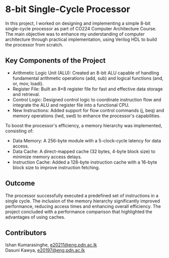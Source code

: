 # 8-bit Single-Cycle Processor

In this project, I worked on designing and implementing a simple 8-bit single-cycle processor as part of CO224 Computer Architecture Course. The main objective was to enhance my understanding of computer architecture through practical implementation, using Verilog HDL to build the processor from scratch.

## Key Components of the Project

- Arithmetic Logic Unit (ALU): Created an 8-bit ALU capable of handling fundamental arithmetic operations (add, sub) and logical functions (and, or, mov, loadi).
- Register File: Built an 8×8 register file for fast and effective data storage and retrieval.
- Control Logic: Designed control logic to coordinate instruction flow and integrate the ALU and register file into a functional CPU.
- New Instructions: Added support for flow control commands (j, beq) and memory operations (lwd, swd) to enhance the processor's capabilities.

To boost the processor's efficiency, a memory hierarchy was implemented, consisting of:
- Data Memory: A 256-byte module with a 5-clock-cycle latency for data access.
- Data Cache: A direct-mapped cache (32 bytes, 4-byte block size) to minimize memory access delays.
- Instruction Cache: Added a 128-byte instruction cache with a 16-byte block size to improve instruction fetching.

## Outcome

The processor successfully executed a predefined set of instructions in a single cycle. The inclusion of the memory hierarchy significantly improved performance, reducing access times and enhancing overall efficiency. The project concluded with a performance comparison that highlighted the advantages of using caches.

##  Contributors

Ishan Kumarasinghe, e20211@eng.pdn.ac.lk <br>
Dasuni Kawya, e20197@eng.pdn.ac.lk
